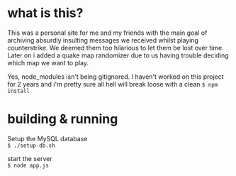 # what is this?
This was a personal site for me and my friends with the main goal of archiving absurdly insulting messages we received whilst playing counterstrike. We deemed them too hilarious to let them be lost over time.\
Later on i added a quake map randomizer due to us having trouble deciding which map we want to play.

Yes, node_modules isn't being gitignored. I haven't worked on this project for 2 years and i'm pretty sure all hell will break loose with a clean `$ npm install`  

# building & running
Setup the MySQL database\
```$ ./setup-db.sh```

start the server\
```$ node app.js```
